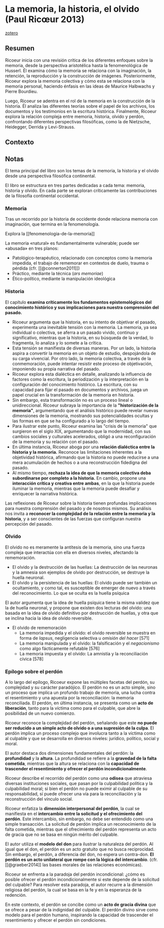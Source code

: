 # La memoria, la historia, el olvido (Paul Ricœur 2013)
[zotero](zotero://select/items/@ricoeur2013)

## Resumen
Ricoeur inicia con una revisión crítica de los diferentes enfoques sobre la memoria, desde la perspectiva aristotélica hasta la fenomenológica de Husserl. Él examina cómo la memoria se relaciona con la imaginación, la retención, la reproducción y la construcción de imágenes. Posteriormente, Ricoeur explora la memoria colectiva y cómo esta se relaciona con la memoria personal, haciendo énfasis en las ideas de Maurice Halbwachs y Pierre Bourdieu.

Luego, Ricoeur se adentra en el rol de la memoria en la construcción de la historia. Él analiza las diferentes teorías sobre el papel de los archivos, los documentos y los testimonios en la escritura histórica. Finalmente, Ricoeur explora la relación compleja entre memoria, historia, olvido y perdón, confrontando diferentes perspectivas filosóficas, como la de Nietzsche, Heidegger, Derrida y Levi-Strauss.

## Contexto

## Notas
<!--Según el título, prefacio, epígrafe, solapa-->
El tema principal del libro son los temas de la memoria, la historia y el olvido desde una perspectiva filosófica continental.

<!--Según la tabla de contenido, índices, apéndices-->
El libro se estructura en tres partes dedicadas a cada tema: memoria, historia y olvido. En cada parte se exploran críticamente las contribuciones de la filosofía continental occidental.

<!--según el escaneo de páginas-->
### Memoria
Tras un recorrido por la historia de occidente donde relaciona memoria con imaginación, que termina en la fenomenología.

Explora la [[fenomenologia-de-la-memoria]]

La memoria «natural» es fundamentalmente vulnerable; puede ser «abusada» en tres planos:

- Patológico-terapéutico, relacionado con conceptos como la memoria impedida, el trabajo de rememorar en contextos de duelo, trauma o pérdida (cfr. [[@connerton2011]])
- Práctico, mediante la técnica (*ars memoriae*) 
- Ético-político, mediante la manipulación ideológica


### Historia

El capítulo **examina críticamente los fundamentos epistemológicos del conocimiento histórico y sus implicaciones para nuestra comprensión del pasado.**

- Ricoeur argumenta que la historia, en su intento de objetivar el pasado, experimenta una inevitable tensión con la memoria. La memoria, ya sea individual o colectiva, se aferra a un pasado vivido, continuo y significativo, mientras que la historia, en su búsqueda de la verdad, lo fragmenta, lo analiza y lo somete a la crítica.
- Esta tensión se manifiesta de diversas maneras. Por un lado, la historia aspira a convertir la memoria en un objeto de estudio, despojándola de su carga vivencial. Por otro lado, la memoria colectiva, a través de la conmemoración, puede intentar resistir este proceso de objetivación, imponiendo su propia narrativa del pasado.
- Ricoeur explora esta dialéctica en detalle, analizando la influencia de factores como la escritura, la periodización y la interpretación en la configuración del conocimiento histórico. La escritura, con su capacidad para fijar el pasado en documentos y archivos, juega un papel crucial en la transformación de la memoria en historia.
- Sin embargo, esta transformación no es un proceso lineal o unidireccional. Ricoeur subraya la importancia de la **"historización de la memoria"**, argumentando que el análisis histórico puede revelar nuevas dimensiones de la memoria, mostrando sus potencialidades ocultas y las formas en que se ha configurado a lo largo del tiempo.
- Para ilustrar este punto, Ricoeur examina las "crisis de la memoria" que surgieron en el siglo XIX, argumentando que la modernidad, con sus cambios sociales y culturales acelerados, obligó a una reconfiguración de la memoria y su relación con el pasado.
- En última instancia, Ricoeur aboga por una **relación dialéctica entre la historia y la memoria.** Reconoce las limitaciones inherentes a la objetividad histórica, afirmando que la historia no puede reducirse a una mera acumulación de hechos o a una reconstrucción fidedigna del pasado.
- Al mismo tiempo, **rechaza la idea de que la memoria colectiva deba subordinarse por completo a la historia.** En cambio, propone una **interacción crítica y creativa entre ambas**, en la que la historia puede iluminar la memoria, mientras que la memoria puede desafiar y enriquecer la narrativa histórica.

Las reflexiones de Ricoeur sobre la historia tienen profundas implicaciones para nuestra comprensión del pasado y de nosotros mismos. Su análisis nos invita a **reconocer la complejidad de la relación entre la memoria y la historia**, y a ser conscientes de las fuerzas que configuran nuestra percepción del pasado.

### Olvido
El olvido no es meramente la antítesis de la memoria, sino una fuerza compleja que interactúa con ella en diversos niveles, afectando la rememoración.

- El olvido y la destrucción de las huellas: La destrucción de las neuronas y la amnesia son ejemplos de olvido por destrucción, se destruye la huella neuronal.
- El olvido y la persistencia de las huellas: El olvido puede ser también un ocultamiento, y como tal, es susceptible de emerger de nuevo a través del reconocimiento. Lo que se oculta es la huella psíquica

El autor argumenta que la idea de huella psíquica tiene la misma validez que la de huella neuronal, y propone que existen dos lecturas del olvido: una basada en la idea de olvido definitivo por destrucción de huellas, y otra que se inclina hacia la idea de olvido reversible.

- El olvido de rememoración
    - La memoria impedida y el olvido: el olvido reversible se muestra en forma de *lapsus*, negligencia selectiva u *omisión del hacer* [571]
    - La memoria manipulada y el olvido: la falsificación y el *negacionismo* como algo fácticamente refutable [576]
    - La memoria impuesta y el olvido: La amnistía y la reconciliación cívica [578]

### Epílogo sobre el perdón
A lo largo del epílogo, Ricoeur expone las múltiples facetas del perdón, su complejidad y su carácter paradójico. El perdón no es un acto simple, sino un proceso que implica un profundo trabajo de memoria, una lucha contra el resentimiento y una apuesta por la reconciliación: la memoria reconciliada. El perdón, en última instancia, se presenta como un **acto de liberación**, tanto para la víctima como para el culpable, que abre la posibilidad de un nuevo comienzo.

Ricoeur reconoce la complejidad del perdón, señalando que este **no puede ser reducido a un simple acto de olvido o a una supresión de la culpa**. El perdón implica un proceso complejo que involucra tanto a la víctima como al culpable y que se desarrolla en diversos niveles: jurídico, político, social y moral.

El autor destaca dos dimensiones fundamentales del perdón: la **profundidad** y la **altura**. La profundidad se refiere a la **gravedad de la falta cometida**, mientras que la altura se relaciona con la **capacidad de trascender el resentimiento y ofrecer el perdón incondicionalmente**.

Ricoeur describe el recorrido del perdón como una **odisea** que atraviesa diversas instituciones sociales, que pasan por la culpabilidad política y la culpabilidad moral; si bien el perdón no puede eximir al culpable de su responsabilidad, sí puede ofrecer una vía para la reconciliación y la reconstrucción del vínculo social.

Ricoeur enfatiza la **dimensión interpersonal del perdón**, la cual se manifiesta en el **intercambio entre la solicitud y el ofrecimiento del perdón**. Este intercambio, sin embargo, no debe ser entendido como una simple transacción. La solicitud de perdón implica un reconocimiento de la falta cometida, mientras que el ofrecimiento del perdón representa un acto de gracia que no se basa en ningún mérito del culpable.

El autor utiliza el **modelo del don** para ilustrar la naturaleza del perdón. Al igual que el don, el perdón es un acto gratuito que no busca reciprocidad. Sin embargo, el perdón, a diferencia del don, no espera un contra-don. **El perdón es un acto unilateral que rompe con la lógica del intercambio**. (cfr. [[@graeber2014]] las bases morales de las relaciones económicas).

Ricoeur se enfrenta a la paradoja del perdón incondicional: ¿cómo es posible ofrecer el perdón incondicionalmente si este depende de la solicitud del culpable? Para resolver esta paradoja, el autor recurre a la dimensión religiosa del perdón, la cual se basa en la fe y en la esperanza de la redención.

En este contexto, el perdón se concibe como un **acto de gracia divina** que se ofrece a pesar de la indignidad del culpable. El perdón divino sirve como modelo para el perdón humano, inspirando la capacidad de trascender el resentimiento y ofrecer el perdón sin condiciones.
